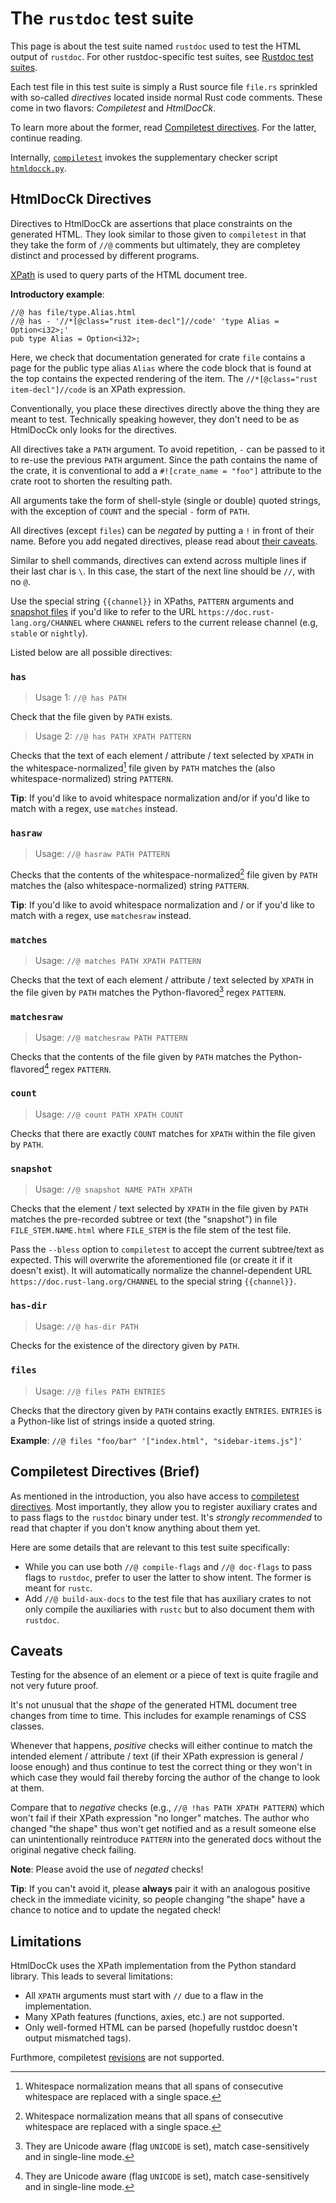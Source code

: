 # The `rustdoc` test suite

This page is about the test suite named `rustdoc` used to test the HTML output of `rustdoc`.
For other rustdoc-specific test suites, see [Rustdoc test suites].

Each test file in this test suite is simply a Rust source file `file.rs` sprinkled with
so-called *directives* located inside normal Rust code comments.
These come in two flavors: *Compiletest* and *HtmlDocCk*.

To learn more about the former, read [Compiletest directives].
For the latter, continue reading.

Internally, [`compiletest`] invokes the supplementary checker script [`htmldocck.py`].

[Rustdoc test suites]: ../tests/compiletest.md#rustdoc-test-suites
[`compiletest`]: ../tests/compiletest.md
[`htmldocck.py`]: https://github.com/rust-lang/rust/blob/master/src/etc/htmldocck.py

## HtmlDocCk Directives

Directives to HtmlDocCk are assertions that place constraints on the generated HTML.
They look similar to those given to `compiletest` in that they take the form of `//@` comments
but ultimately, they are completey distinct and processed by different programs.

[XPath] is used to query parts of the HTML document tree.

**Introductory example**:

```rust,ignore (illustrative)
//@ has file/type.Alias.html
//@ has - '//*[@class="rust item-decl"]//code' 'type Alias = Option<i32>;'
pub type Alias = Option<i32>;
```

Here, we check that documentation generated for crate `file` contains a page for the
public type alias `Alias` where the code block that is found at the top contains the
expected rendering of the item. The `//*[@class="rust item-decl"]//code` is an XPath
expression.

Conventionally, you place these directives directly above the thing they are meant to test.
Technically speaking however, they don't need to be as HtmlDocCk only looks for the directives.

All directives take a `PATH` argument.
To avoid repetition, `-` can be passed to it to re-use the previous `PATH` argument.
Since the path contains the name of the crate, it is conventional to add a
`#![crate_name = "foo"]` attribute to the crate root to shorten the resulting path.

All arguments take the form of shell-style (single or double) quoted strings,
with the exception of `COUNT` and the special `-` form of `PATH`.

All directives (except `files`) can be *negated* by putting a `!` in front of their name.
Before you add negated directives, please read about [their caveats](#caveats).

Similar to shell commands,
directives can extend across multiple lines if their last char is `\`.
In this case, the start of the next line should be `//`, with no `@`.

Use the special string `{{channel}}` in XPaths, `PATTERN` arguments and [snapshot files](#snapshot)
if you'd like to refer to the URL `https://doc.rust-lang.org/CHANNEL` where `CHANNEL` refers to the
current release channel (e.g, `stable` or `nightly`).

Listed below are all possible directives:

[XPath]: https://en.wikipedia.org/wiki/XPath

### `has`

> Usage 1: `//@ has PATH`

Check that the file given by `PATH` exists.

> Usage 2: `//@ has PATH XPATH PATTERN`

Checks that the text of each element / attribute / text selected by `XPATH` in the
whitespace-normalized[^1] file given by `PATH` matches the
(also whitespace-normalized) string `PATTERN`.

**Tip**: If you'd like to avoid whitespace normalization and/or if you'd like to match with a regex,
use `matches` instead.

### `hasraw`

> Usage: `//@ hasraw PATH PATTERN`

Checks that the contents of the whitespace-normalized[^1] file given by `PATH`
matches the (also whitespace-normalized) string `PATTERN`.

**Tip**: If you'd like to avoid whitespace normalization and / or if you'd like to match with a
regex, use `matchesraw` instead.

### `matches`

> Usage: `//@ matches PATH XPATH PATTERN`

Checks that the text of each element / attribute / text selected by `XPATH` in the
file given by `PATH` matches the Python-flavored[^2] regex `PATTERN`.

### `matchesraw`

> Usage: `//@ matchesraw PATH PATTERN`

Checks that the contents of the file given by `PATH` matches the
Python-flavored[^2] regex `PATTERN`.

### `count`

> Usage: `//@ count PATH XPATH COUNT`

Checks that there are exactly `COUNT` matches for `XPATH` within the file given by `PATH`.

### `snapshot`

> Usage: `//@ snapshot NAME PATH XPATH`

Checks that the element / text selected by `XPATH` in the file given by `PATH` matches the
pre-recorded subtree or text (the "snapshot") in file `FILE_STEM.NAME.html` where `FILE_STEM`
is the file stem of the test file.

Pass the `--bless` option to `compiletest` to accept the current subtree/text as expected.
This will overwrite the aforementioned file (or create it if it doesn't exist). It will
automatically normalize the channel-dependent URL `https://doc.rust-lang.org/CHANNEL` to
the special string `{{channel}}`.

### `has-dir`

> Usage: `//@ has-dir PATH`

Checks for the existence of the directory given by `PATH`.

### `files`

> Usage: `//@ files PATH ENTRIES`

Checks that the directory given by `PATH` contains exactly `ENTRIES`.
`ENTRIES` is a Python-like list of strings inside a quoted string.

**Example**: `//@ files "foo/bar" '["index.html", "sidebar-items.js"]'`

[^1]: Whitespace normalization means that all spans of consecutive whitespace are replaced with a single space.
[^2]: They are Unicode aware (flag `UNICODE` is set), match case-sensitively and in single-line mode.

## Compiletest Directives (Brief)

As mentioned in the introduction, you also have access to [compiletest directives].
Most importantly, they allow you to register auxiliary crates and
to pass flags to the `rustdoc` binary under test.
It's *strongly recommended* to read that chapter if you don't know anything about them yet.

Here are some details that are relevant to this test suite specifically:

* While you can use both `//@ compile-flags` and `//@ doc-flags` to pass flags to `rustdoc`,
  prefer to user the latter to show intent. The former is meant for `rustc`.
* Add `//@ build-aux-docs` to the test file that has auxiliary crates to not only compile the
  auxiliaries with `rustc` but to also document them with `rustdoc`.

## Caveats

Testing for the absence of an element or a piece of text is quite fragile and not very future proof.

It's not unusual that the *shape* of the generated HTML document tree changes from time to time.
This includes for example renamings of CSS classes.

Whenever that happens, *positive* checks will either continue to match the intended element /
attribute / text (if their XPath expression is general / loose enough) and
thus continue to test the correct thing or they won't in which case they would fail thereby
forcing the author of the change to look at them.

Compare that to *negative* checks (e.g., `//@ !has PATH XPATH PATTERN`) which won't fail if their
XPath expression "no longer" matches. The author who changed "the shape" thus won't get notified and
as a result someone else can unintentionally reintroduce `PATTERN` into the generated docs without
the original negative check failing.

**Note**: Please avoid the use of *negated* checks!

**Tip**: If you can't avoid it, please **always** pair it with an analogous positive check in the
immediate vicinity, so people changing "the shape" have a chance to notice and to update the
negated check!

## Limitations

HtmlDocCk uses the XPath implementation from the Python standard library.
This leads to several limitations:

* All `XPATH` arguments must start with `//` due to a flaw in the implementation.
* Many XPath features (functions, axies, etc.) are not supported.
* Only well-formed HTML can be parsed (hopefully rustdoc doesn't output mismatched tags).

Furthmore, compiletest [revisions] are not supported.

[revisions]: ../tests/compiletest.md#revisions
[compiletest directives]: ../tests/directives.md
